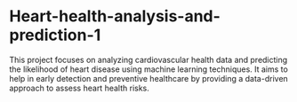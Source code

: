 # Heart-health-analysis-and-prediction-1
This project focuses on analyzing cardiovascular health data and predicting the likelihood of heart disease using machine learning techniques. It aims to help in early detection and preventive healthcare by providing a data-driven approach to assess heart health risks.
